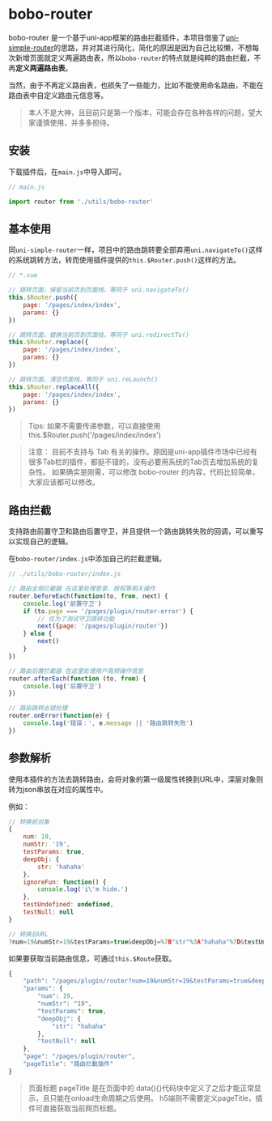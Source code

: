 # bobo-router

bobo-router 是一个基于uni-app框架的路由拦截插件，本项目借鉴了[uni-simple-router](https://github.com/SilurianYang/uni-simple-router)的思路，并对其进行简化，简化的原因是因为自己比较懒，不想每次新增页面就定义两遍路由表，所以`bobo-router`的特点就是纯粹的路由拦截，不再**定义两遍路由表**。

当然，由于不再定义路由表，也损失了一些能力，比如不能使用命名路由，不能在路由表中自定义路由元信息等。

> 本人不是大神，且目前只是第一个版本，可能会存在各种各样的问题，望大家谨慎使用，并多多担待。

## 安装

下载插件后，在`main.js`中导入即可。

```js
// main.js

import router from './utils/bobo-router'
```

## 基本使用

同`uni-simple-router`一样，项目中的路由跳转要全部弃用`uni.navigateTo()`这样的系统跳转方法，转而使用插件提供的`this.$Router.push()`这样的方法。

```js
// *.vue

// 跳转页面，保留当前页到页面栈，等同于 uni.navigateTo()
this.$Router.push({
	page: '/pages/index/index',
	params: {}
})

// 跳转页面，替换当前页到页面栈，等同于 uni.redirectTo()
this.$Router.replace({
	page: '/pages/index/index',
	params: {}
})

// 跳转页面，清空页面栈，等同于 uni.reLaunch()
this.$Router.replaceAll({
	page: '/pages/index/index',
	params: {}
})
```

> Tips: 
> 如果不需要传递参数，可以直接使用 this.$Router.push('/pages/index/index')

> 注意：
> 目前不支持与 Tab 有关的操作。原因是uni-app插件市场中已经有很多Tab栏的插件，都挺不错的，没有必要用系统的Tab页去增加系统的复杂性。
> 如果确实是刚需，可以修改 bobo-router 的内容，代码比较简单，大家应该都可以修改。

## 路由拦截

支持路由前置守卫和路由后置守卫，并且提供一个路由跳转失败的回调，可以重写以实现自己的逻辑。

在`bobo-router/index.js`中添加自己的拦截逻辑。

```js
// ./utils/bobo-router/index.js

// 路由全局拦截器 在这里处理登录、授权等相关操作
router.beforeEach(function(to, from, next) {
	console.log('前置守卫')
	if (to.page === '/pages/plugin/router-error') {
		// 仅为了测试守卫跳转功能
		next({page: '/pages/plugin/router'})
	} else {
		next()
	}
})

// 路由后置拦截器 在这里处理用户高频操作信息
router.afterEach(function (to, from) {
	console.log('后置守卫')
})

// 路由跳转出错处理
router.onError(function(e) {
	console.log('错误：', e.message || '路由跳转失败')
})
```

## 参数解析

使用本插件的方法去跳转路由，会将对象的第一级属性转换到URL中，深层对象则转为json串放在对应的属性中。

例如：

```js
// 转换前对象
{
	num: 19,
	numStr: '19',
	testParams: true,
	deepObj: {
		str: 'hahaha'
	},
	ignoreFun: function() {
		console.log('i\'m hide.')
	},
	testUndefined: undefined,
	testNull: null
}

// 转换后URL
?num=19&numStr=19&testParams=true&deepObj=%7B"str"%3A"hahaha"%7D&testUndefined=&testNull=
```

如果要获取当前路由信息，可通过`this.$Route`获取。

```js
{
    "path": "/pages/plugin/router?num=19&numStr=19&testParams=true&deepObj={\"str\":\"hahaha\"}&testUndefined=&testNull=",
    "params": {
        "num": 19,
        "numStr": "19",
        "testParams": true,
        "deepObj": {
            "str": "hahaha"
        },
        "testNull": null
    },
    "page": "/pages/plugin/router",
    "pageTitle": "路由拦截插件"
}
```

> 页面标题 pageTitle 是在页面中的 data(){}代码块中定义了之后才能正常显示，且只能在onload生命周期之后使用。
> h5端则不需要定义pageTitle，插件可直接获取当前网页标题。